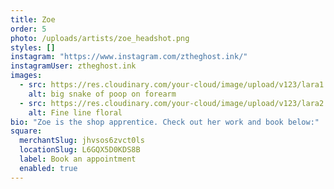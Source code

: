 ```yaml
---
title: Zoe
order: 5
photo: /uploads/artists/zoe_headshot.png
styles: []
instagram: "https://www.instagram.com/ztheghost.ink/"
instagramUser: ztheghost.ink
images:
  - src: https://res.cloudinary.com/your-cloud/image/upload/v123/lara1.jpg
    alt: big snake of poop on forearm
  - src: https://res.cloudinary.com/your-cloud/image/upload/v123/lara2.jpg
    alt: Fine line floral
bio: "Zoe is the shop apprentice. Check out her work and book below:"
square:
  merchantSlug: jhvsos6zvct0ls
  locationSlug: L6GQX5D0KDS8B
  label: Book an appointment
  enabled: true
---
```

